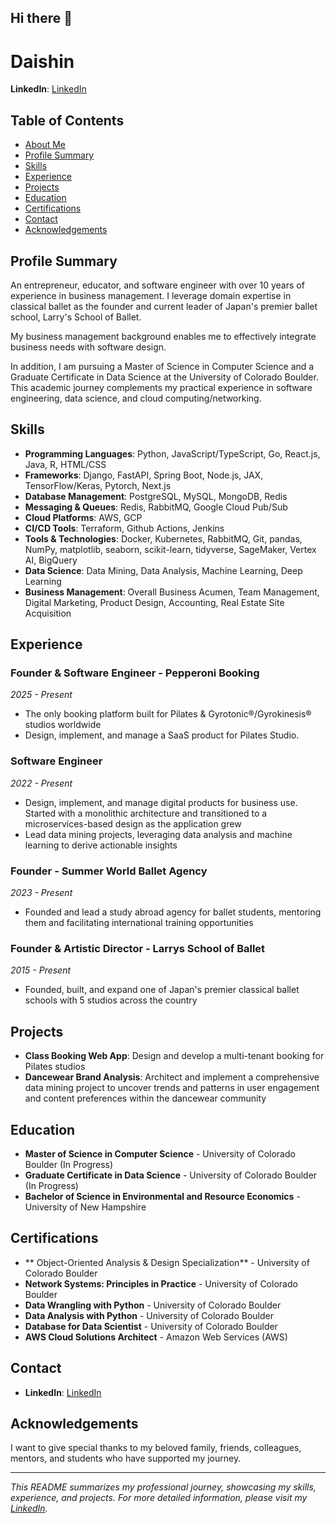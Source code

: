 ## Hi there 👋

# Daishin

**LinkedIn**: [LinkedIn](https://www.linkedin.com/in/daishinmurooka/)

## Table of Contents

- [About Me](#about-me)
- [Profile Summary](#profile-summary)
- [Skills](#skills)
- [Experience](#experience)
- [Projects](#projects)
- [Education](#education)
- [Certifications](#certifications)
- [Contact](#contact)
- [Acknowledgements](#acknowledgements)

## Profile Summary

An entrepreneur, educator, and software engineer with over 10 years of experience in business management. I leverage domain expertise in classical ballet as the founder and current leader of Japan's premier ballet school, Larry's School of Ballet.

My business management background enables me to effectively integrate business needs with software design.

In addition, I am pursuing a Master of Science in Computer Science and a Graduate Certificate in Data Science at the University of Colorado Boulder. This academic journey complements my practical experience in software engineering, data science, and cloud computing/networking.

## Skills

- **Programming Languages**: Python, JavaScript/TypeScript, Go, React.js, Java, R, HTML/CSS
- **Frameworks**: Django, FastAPI, Spring Boot, Node.js, JAX, TensorFlow/Keras, Pytorch, Next.js
- **Database Management**: PostgreSQL, MySQL, MongoDB, Redis
- **Messaging & Queues**: Redis, RabbitMQ, Google Cloud Pub/Sub
- **Cloud Platforms**: AWS, GCP
- **CI/CD Tools**: Terraform, Github Actions, Jenkins
- **Tools & Technologies**: Docker, Kubernetes, RabbitMQ, Git, pandas, NumPy, matplotlib, seaborn, scikit-learn, tidyverse, SageMaker, Vertex AI, BigQuery
- **Data Science**: Data Mining, Data Analysis, Machine Learning, Deep Learning
- **Business Management**: Overall Business Acumen, Team Management, Digital Marketing, Product Design, Accounting, Real Estate Site Acquisition

## Experience

### Founder & Software Engineer - Pepperoni Booking
*2025 - Present*
- The only booking platform built for Pilates & Gyrotonic®/Gyrokinesis® studios worldwide
- Design, implement, and manage a SaaS product for Pilates Studio.

### Software Engineer
*2022 - Present*
- Design, implement, and manage digital products for business use. Started with a monolithic architecture and transitioned to a microservices-based design as the application grew
- Lead data mining projects, leveraging data analysis and machine learning to derive actionable insights

### Founder - Summer World Ballet Agency
*2023 - Present*
- Founded and lead a study abroad agency for ballet students, mentoring them and facilitating international training opportunities

### Founder & Artistic Director - Larrys School of Ballet
*2015 - Present*
- Founded, built, and expand one of Japan's premier classical ballet schools with 5 studios across the country

## Projects
- **Class Booking Web App**: Design and develop a multi-tenant booking for Pilates studios
- **Dancewear Brand Analysis**: Architect and implement a comprehensive data mining project to uncover trends and patterns in user engagement and content preferences within the dancewear community

## Education

- **Master of Science in Computer Science** - University of Colorado Boulder (In Progress)
- **Graduate Certificate in Data Science** - University of Colorado Boulder (In Progress)
- **Bachelor of Science in Environmental and Resource Economics** - University of New Hampshire

## Certifications

- ** Object-Oriented Analysis & Design Specialization** - University of Colorado Boulder
- **Network Systems: Principles in Practice** - University of Colorado Boulder
- **Data Wrangling with Python** - University of Colorado Boulder
- **Data Analysis with Python** - University of Colorado Boulder
- **Database for Data Scientist** - University of Colorado Boulder
- **AWS Cloud Solutions Architect** - Amazon Web Services (AWS)

## Contact

- **LinkedIn**: [LinkedIn](https://www.linkedin.com/in/daishinmurooka/)

## Acknowledgements

I want to give special thanks to my beloved family, friends, colleagues, mentors, and students who have supported my journey.

---

*This README summarizes my professional journey, showcasing my skills, experience, and projects. For more detailed information, please visit my [LinkedIn](https://www.linkedin.com/in/daishinmurooka/).*

<!--
**dmurooka/dmurooka** is a ✨ _special_ ✨ repository because its `README.md` (this file) appears on your GitHub profile.
